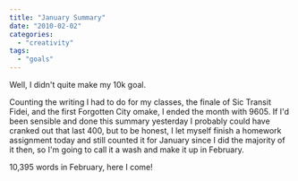 ```yaml
---
title: "January Summary"
date: "2010-02-02"
categories: 
  - "creativity"
tags: 
  - "goals"
---
```


Well, I didn't quite make my 10k goal.

Counting the writing I had to do for my classes, the finale of Sic Transit Fidei, and the first Forgotten City omake, I ended the month with 9605. If I'd been sensible and done this summary yesterday I probably could have cranked out that last 400, but to be honest, I let myself finish a homework assignment today and still counted it for January since I did the majority of it then, so I'm going to call it a wash and make it up in February.

10,395 words in February, here I come!

